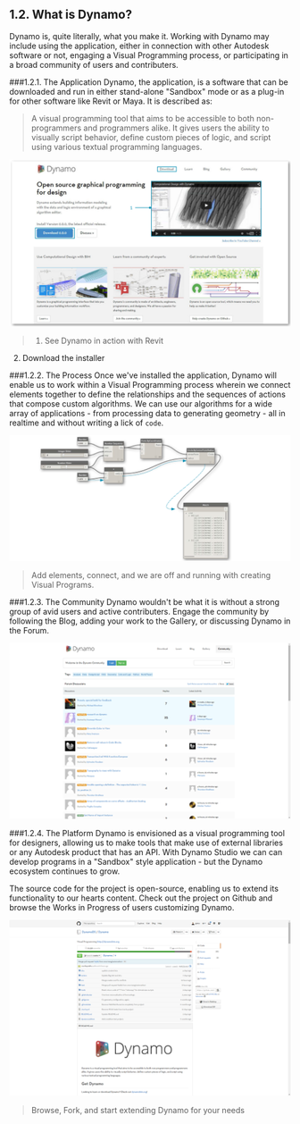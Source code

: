 ## 1.2. What is Dynamo?
Dynamo is, quite literally, what you make it. Working with Dynamo may include using the application, either in connection with other Autodesk software or not, engaging a Visual Programming process, or participating in a broad community of users and contributers.

###1.2.1. The Application
Dynamo, the application, is a software that can be downloaded and run in either stand-alone "Sandbox" mode or as a plug-in for other software like Revit or Maya. It is described as:
> A visual programming tool that aims to be accessible to both non-programmers and programmers alike. It gives users the ability to visually script behavior, define custom pieces of logic, and script using various textual programming languages.

![Dyanmo website-update number](images/1-2/00-DynamoHomepage.png)
> 1. See Dynamo in action with Revit
2. Download the installer

###1.2.2. The Process
Once we've installed the application, Dynamo will enable us to work within a Visual Programming process wherein we connect elements together to define the relationships and the sequences of actions that compose custom algorithms. We can use our algorithms for a wide array of applications - from processing data to generating geometry - all in realtime and without writing a lick of ```code```.

![A Visual Program](images/1-2/01-ProgramFlow.png)
> Add elements, connect, and we are off and running with creating Visual Programs.

###1.2.3. The Community
Dynamo wouldn't be what it is without a strong group of avid users and active contributers. Engage the community by following the Blog, adding your work to the Gallery, or discussing Dynamo in the Forum.

![The Forum](images/1-2/02-Community.png)

###1.2.4. The Platform
Dynamo is envisioned as a visual programming tool for designers, allowing us to make tools that make use of external libraries or any Autodesk product that has an API. With Dynamo Studio we can can develop programs in a "Sandbox" style application - but the Dynamo ecosystem continues to grow.

The source code for the project is open-source, enabling us to extend its functionality to our hearts content. Check out the project on Github and browse the Works in Progress of users customizing Dynamo.

![The Repo](images/1-2/03-TheRepo.png)
> Browse, Fork, and start extending Dynamo for your needs
